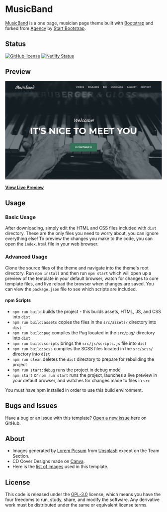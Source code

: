 # MusicBand

[MusicBand](https://github.com/rolodoom/musicband) is a one page, musician page theme built with [Bootstrap](https://getbootstrap.com/) and forked from [Agency](https://startbootstrap.com/theme/agency) by [Start Bootstrap](https://startbootstrap.com/).

## Status

[![GitHub license](https://img.shields.io/badge/license-GPL--3.0-blue)](https://raw.githubusercontent.com/rolodoom/musicband/master/LICENSE)
[![Netlify Status](https://api.netlify.com/api/v1/badges/0b135b49-5520-4e6b-87ac-9f0ddf7721b9/deploy-status)](https://app.netlify.com/sites/musicband-rolodoom/deploys)

## Preview

[![MusicBand Preview](src/screenshots/screenshot.jpg)](https://musicband-rolodoom.netlify.app/)

**[View Live Preview](https://musicband-rolodoom.netlify.app/)**

## Usage

### Basic Usage

After downloading, simply edit the HTML and CSS files included with `dist` directory. These are the only files you need to worry about, you can ignore everything else! To preview the changes you make to the code, you can open the `index.html` file in your web browser.

### Advanced Usage

Clone the source files of the theme and navigate into the theme's root directory. Run `npm install` and then run `npm start` which will open up a preview of the template in your default browser, watch for changes to core template files, and live reload the browser when changes are saved. You can view the `package.json` file to see which scripts are included.

#### npm Scripts

-   `npm run build` builds the project - this builds assets, HTML, JS, and CSS into `dist`
-   `npm run build:assets` copies the files in the `src/assets/` directory into `dist`
-   `npm run build:pug` compiles the Pug located in the `src/pug/` directory into `dist`
-   `npm run build:scripts` brings the `src/js/scripts.js` file into `dist`
-   `npm run build:scss` compiles the SCSS files located in the `src/scss/` directory into `dist`
-   `npm run clean` deletes the `dist` directory to prepare for rebuilding the project
-   `npm run start:debug` runs the project in debug mode
-   `npm start` or `npm run start` runs the project, launches a live preview in your default browser, and watches for changes made to files in `src`

You must have npm installed in order to use this build environment.

## Bugs and Issues

Have a bug or an issue with this template? [Open a new issue](https://github.com/rolodoom/musicband/issues) here on GitHub.

## About

-   Images generated by [Lorem Picsum](https://picsum.photos/) from [Unsplash](https://unsplash.com/) except on the Team Section.
-   CD Cover Designs made on [Canva](https://canva.com).
-   Here is the [list of images](src/IMAGES.md) used in this template.

## License

This code is released under the [GPL-3.0](https://github.com/rolodoom/musicband/blob/master/LICENSE) license, which means you have the four freedoms to run, study, share, and modify the software. Any derivative work must be distributed under the same or equivalent license terms.
